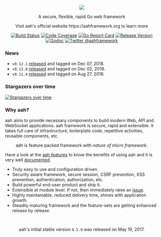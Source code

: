 <p align="center">
  <img src="https://cdn.aahframework.org/assets/img/aah-logo-64x64.png" />
  <p align="center">A secure, flexible, rapid Go web framework</p>
  <p align="center">Visit aah's official website https://aahframework.org to learn more</p>
</p>
<p align="center">
  <p align="center"><a href="https://travis-ci.org/go-aah/aah"><img src="https://travis-ci.org/go-aah/aah.svg?branch=master" alt="Build Status"></a> <a href="https://codecov.io/gh/go-aah/aah/branch/master"><img src="https://codecov.io/gh/go-aah/aah/branch/master/graph/badge.svg" alt="Code Coverage"></a> <a href="https://goreportcard.com/report/aahframe.work"><img src="https://goreportcard.com/badge/aahframe.work" alt="Go Report Card"></a> <a href="https://github.com/go-aah/aah/releases/latest"><img src="https://img.shields.io/badge/version-0.12.1-blue.svg" alt="Release Version"></a> <a href="https://godoc.org/aahframe.work"><img src="https://godoc.org/aahframe.work?status.svg" alt="Godoc"></a> <a href="https://twitter.com/aahframework"><img src="https://img.shields.io/badge/twitter-@aahframework-55acee.svg" alt="Twitter @aahframework"></a></p>
</p>

### News

  * `v0.12.1` [released](https://docs.aahframework.org/release-notes.html) and tagged on Dec 07, 2018.
  * `v0.12.0` [released](https://docs.aahframework.org/release-notes.html) and tagged on Dec 02, 2018.
  * `v0.11.4` [released](https://docs.aahframework.org/v0.11/release-notes.html) and tagged on Aug 27, 2018.

### Stargazers over time

[![Stargazers over time](https://starcharts.herokuapp.com/go-aah/aah.svg)](https://starcharts.herokuapp.com/go-aah/aah)


### Why aah?

aah aims to provide necessary components to build modern Web, API and WebSocket applications. aah framework is secure, rapid and extensible. It takes full care of infrastructure, boilerplate code, repetitive activities, reusable components, etc.

<p align="center">aah is feature packed framework with <i>nature of micro framework</i>.</p>

Have a look at the [aah features](https://aahframework.org/features.html) to know the benefits of using aah and it is very well [documented](https://docs.aahframework.org/).

* Truly easy to use and configuration driven.
* Security aware framework, secure session, CSRF prevention, XSS prevention, authentication, authorization, etc.
* Build powerful end-user product and ship it.
* Extensible at module level. If not, then immediately raise an [issue](https://aahframework.org/issues).
* Highly maintainable, reduced delivery time, shines with application growth.
* Steadily maturing framework and the feature-sets are getting enhanced release by release.

<br>
<p align="center">aah's initial stable version <code>0.5.0</code> was released on May 19, 2017.</p>